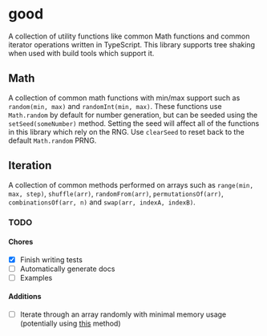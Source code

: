 # good
A collection of utility functions like common Math functions and common iterator operations written in TypeScript. This
library supports tree shaking when used with build tools which support it.

## Math
A collection of common math functions with min/max support such as `random(min, max)` and `randomInt(min, max)`. These 
functions use `Math.random` by default for number generation, but can be seeded using the `setSeed(someNumber)` method.
Setting the seed will affect all of the functions in this library which rely on the RNG. Use `clearSeed` to reset back
to the default `Math.random` PRNG.

## Iteration
A collection of common methods performed on arrays such as `range(min, max, step)`, `shuffle(arr)`, `randomFrom(arr)`, 
`permutationsOf(arr)`, `combinationsOf(arr, n)` and `swap(arr, indexA, indexB)`.


### TODO
#### Chores
- [x] Finish writing tests
- [ ] Automatically generate docs
- [ ] Examples

#### Additions
- [ ] Iterate through an array randomly with minimal memory usage (potentially using 
      [this](https://en.wikipedia.org/wiki/Linear_congruential_generator) method)
